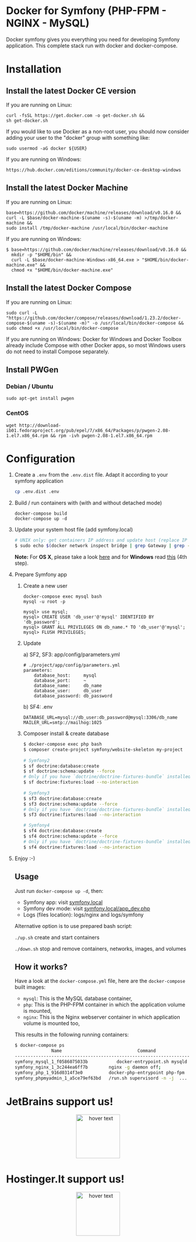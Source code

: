 # Docker for Symfony (PHP-FPM - NGINX - MySQL)

Docker symfony gives you everything you need for developing Symfony application. This complete stack run with docker and docker-compose.

# Installation

## Install the latest Docker CE version
If you are running on Linux:
```
curl -fsSL https://get.docker.com -o get-docker.sh &&
sh get-docker.sh
```

If you would like to use Docker as a non-root user, you should now consider
adding your user to the "docker" group with something like:

```
sudo usermod -aG docker ${USER}
```

If you are running on Windows:
```
https://hub.docker.com/editions/community/docker-ce-desktop-windows
```

## Install the latest Docker Machine

If you are running on Linux:
```
base=https://github.com/docker/machine/releases/download/v0.16.0 &&
curl -L $base/docker-machine-$(uname -s)-$(uname -m) >/tmp/docker-machine &&
sudo install /tmp/docker-machine /usr/local/bin/docker-machine
```

If you are running on Windows:
```
$ base=https://github.com/docker/machine/releases/download/v0.16.0 &&
  mkdir -p "$HOME/bin" &&
  curl -L $base/docker-machine-Windows-x86_64.exe > "$HOME/bin/docker-machine.exe" &&
  chmod +x "$HOME/bin/docker-machine.exe"
```

## Install the latest Docker Compose

If you are running on Linux:
```
sudo curl -L "https://github.com/docker/compose/releases/download/1.23.2/docker-compose-$(uname -s)-$(uname -m)" -o /usr/local/bin/docker-compose && sudo chmod +x /usr/local/bin/docker-compose
```

If you are running on Windows:
Docker for Windows and Docker Toolbox already include Compose with other Docker apps, so most Windows users do not need to install Compose separately.

## Install PWGen
### Debian / Ubuntu
```
sudo apt-get install pwgen
``` 
### CentOS
```
wget http://download-ib01.fedoraproject.org/pub/epel/7/x86_64/Packages/p/pwgen-2.08-1.el7.x86_64.rpm && rpm -ivh pwgen-2.08-1.el7.x86_64.rpm
```

# Configuration
1. Create a `.env` from the `.env.dist` file. Adapt it according to your symfony application

    ```bash
    cp .env.dist .env
    ```

2. Build / run containers with (with and without detached mode)
    ```
    docker-compose build
    docker-compose up -d
    ```

3. Update your system host file (add symfony.local)
   ```bash
   # UNIX only: get containers IP address and update host (replace IP according to your configuration) (on Windows, edit C:\Windows\System32\drivers\etc\hosts)
   $ sudo echo $(docker network inspect bridge | grep Gateway | grep -o -E '[0-9\.]+') "symfony.local" >> /etc/hosts
   ```
   
   **Note:** For **OS X**, please take a look [here](https://docs.docker.com/docker-for-mac/networking/) and for **Windows** read [this](https://docs.docker.com/docker-for-windows/#/step-4-explore-the-application-and-run-examples) (4th step).
   
4. Prepare Symfony app
    
    1. Create a new user
        ```
        docker-compose exec mysql bash
        mysql -u root -p
        
        mysql> use mysql;
        mysql> CREATE USER 'db_user'@'mysql' IDENTIFIED BY 'db_password';
        mysql> GRANT ALL PRIVILEGES ON db_name.* TO 'db_user'@'mysql';
        mysql> FLUSH PRIVILEGES;
        ```
    2. Update
  
        a) SF2, SF3: app/config/parameters.yml
          
        ```
        # ./project/app/config/parameters.yml
        parameters:
            database_host:     mysql
            database_port:     ~
            database_name:     db_name
            database_user:     db_user
            database_password: db_password
        ```
    
        b) SF4: .env
        ```
        DATABASE_URL=mysql://db_user:db_password@mysql:3306/db_name
        MAILER_URL=smtp://mailhog:1025
        ```
    3. Composer install & create database
        ```bash
        $ docker-compose exec php bash
        $ composer create-project symfony/website-skeleton my-project
            
        # Symfony2
        $ sf doctrine:database:create
        $ sf doctrine:schema:update --force
        # Only if you have `doctrine/doctrine-fixtures-bundle` installed
        $ sf doctrine:fixtures:load --no-interaction
            
        # Symfony3
        $ sf3 doctrine:database:create
        $ sf3 doctrine:schema:update --force
        # Only if you have `doctrine/doctrine-fixtures-bundle` installed
        $ sf3 doctrine:fixtures:load --no-interaction
    
        # Symfony4
        $ sf4 doctrine:database:create
        $ sf4 doctrine:schema:update --force
        # Only if you have `doctrine/doctrine-fixtures-bundle` installed
        $ sf4 doctrine:fixtures:load --no-interaction
        ```
5. Enjoy :-)
    
    ## Usage
    
    Just run `docker-compose up -d`, then:
    
    * Symfony app: visit [symfony.local](http://symfony.local)  
    * Symfony dev mode: visit [symfony.local/app_dev.php](http://symfony.local/app_dev.php)  
    * Logs (files location): logs/nginx and logs/symfony
    
    Alternative option is to use prepared bash script:
    
    ```./up.sh``` create and start containers
    
    ```./down.sh``` stop and remove containers, networks, images, and volumes
    
    ## How it works?
    
    Have a look at the `docker-compose.yml` file, here are the `docker-compose` built images:
    
    * `mysql`: This is the MySQL database container,
    * `php`: This is the PHP-FPM container in which the application volume is mounted,
    * `nginx`: This is the Nginx webserver container in which application volume is mounted too,
    
    This results in the following running containers:
    
    ```bash
    $ docker-compose ps
                  Name                             Command               State                    Ports                  
    ---------------------------------------------------------------------------------------------------------------------
    symfony_mysql_1_f0586075033b           docker-entrypoint.sh mysqld      Up      0.0.0.0:3306->3306/tcp, 33060/tcp       
    symfony_nginx_1_3c244ea6ff7b        nginx -g daemon off;             Up      0.0.0.0:443->443/tcp, 0.0.0.0:80->80/tcp
    symfony_php_1_916d0314f3e0          docker-php-entrypoint php-fpm    Up      9000/tcp                                
    symfony_phpmyadmin_1_a5ce79ef63bd   /run.sh supervisord -n -j  ...   Up      0.0.0.0:8080->80/tcp, 9000/tcp 
    ```


# JetBrains support us! 

<p align="center">
  <a href="https://www.jetbrains.com" target="_blank">
      <img src="https://account.jetbrains.com/static/images/jetbrains-logo-inv.svg" width="120" title="hover text">
  </a>
</p>

# Hostinger.lt support us!

<p align="center">
  <a href="https://www.hostinger.lt/vasilij" target="_blank">
      <img src="https://www.prado.lt/wp-content/uploads/banners/hostinger.png" width="120" title="hover text">
  </a>
</p>